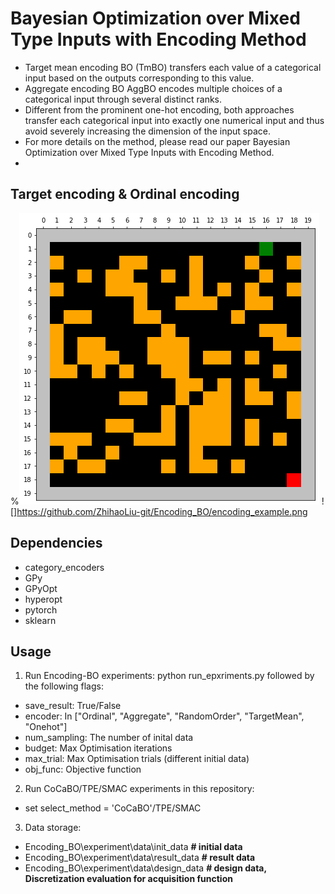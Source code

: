 # Bayesian Optimization over Mixed Type Inputs with Encoding Method 
- Target mean encoding BO (TmBO) transfers each value of a categorical input based on the outputs corresponding to this value.  
- Aggregate encoding BO AggBO encodes multiple choices of a categorical input through several distinct ranks.
- Different from the prominent one-hot encoding, both approaches transfer each categorical input into exactly one numerical input and thus avoid severely increasing the dimension of the input space.
- For more details on the method, please read our paper Bayesian Optimization over Mixed Type Inputs with Encoding Method. 
- 
## Target encoding & Ordinal encoding

%![](https://github.com/honghaow/Triple-Q/blob/master/env/grid_world.png)
![]https://github.com/ZhihaoLiu-git/Encoding_BO/encoding_example.png


## Dependencies
- category_encoders
- GPy
- GPyOpt 
- hyperopt
- pytorch
- sklearn

## Usage

1. Run Encoding-BO experiments: python run_epxriments.py followed by the following flags: 
- save_result: True/False 
- encoder: In ["Ordinal", "Aggregate", "RandomOrder", "TargetMean", "Onehot"]
- num_sampling: The number of inital data
- budget: Max Optimisation iterations
- max_trial: Max Optimisation trials (different initial data)
- obj_func: Objective function

2. Run CoCaBO/TPE/SMAC experiments in this repository:
- set select_method = 'CoCaBO'/TPE/SMAC 

3. Data storage:
- Encoding_BO\experiment\data\init_data **# initial data**
- Encoding_BO\experiment\data\result_data **# result data**
- Encoding_BO\experiment\data\design_data **# design data, Discretization evaluation for acquisition function**





